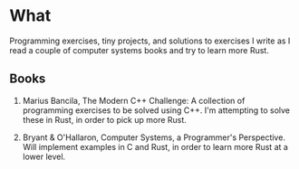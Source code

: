 # What

Programming exercises, tiny projects, and solutions to exercises I write as I read a couple of computer systems books 
and try to learn more Rust.

## Books

1.  Marius Bancila, The Modern C++ Challenge: A collection of programming exercises to be solved using C++. I'm 
    attempting to solve these in Rust, in order to pick up more Rust.
    
2.  Bryant & O'Hallaron, Computer Systems, a Programmer's Perspective. Will implement examples in C and Rust, in order
    to learn more Rust at a lower level.
